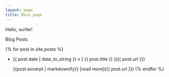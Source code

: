 ```yaml
---
layout: page
title: Main page
---
```


Hello, surfer!

Blog Posts

{% for post in site.posts %}
  * {{ post.date | date_to_string }} &raquo; [ {{ post.title }} ]({{ post.url }})

    {{post.excerpt | markdownify}}
    [read more]({{ post.url }})
{% endfor %}